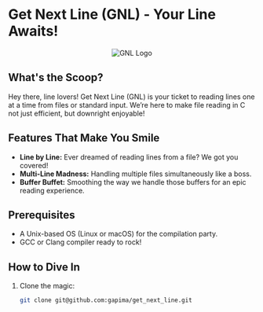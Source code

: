 # Get Next Line (GNL) - Your Line Awaits!

<p align="center">
  <img src="lhttps://private-user-images.githubusercontent.com/115947494/242113519-20a982a3-4d8e-4c6f-aa9b-4eafa6888bd6.png?jwt=eyJhbGciOiJIUzI1NiIsInR5cCI6IkpXVCJ9.eyJpc3MiOiJnaXRodWIuY29tIiwiYXVkIjoicmF3LmdpdGh1YnVzZXJjb250ZW50LmNvbSIsImtleSI6ImtleTEiLCJleHAiOjE3MDM3OTAxMjgsIm5iZiI6MTcwMzc4OTgyOCwicGF0aCI6Ii8xMTU5NDc0OTQvMjQyMTEzNTE5LTIwYTk4MmEzLTRkOGUtNGM2Zi1hYTliLTRlYWZhNjg4OGJkNi5wbmc_WC1BbXotQWxnb3JpdGhtPUFXUzQtSE1BQy1TSEEyNTYmWC1BbXotQ3JlZGVudGlhbD1BS0lBSVdOSllBWDRDU1ZFSDUzQSUyRjIwMjMxMjI4JTJGdXMtZWFzdC0xJTJGczMlMkZhd3M0X3JlcXVlc3QmWC1BbXotRGF0ZT0yMDIzMTIyOFQxODU3MDhaJlgtQW16LUV4cGlyZXM9MzAwJlgtQW16LVNpZ25hdHVyZT1lMGZjNzFiMTlhNzMxOGViNmI3Y2I2OTdiYjFkNDcwMzI5NzRkMzg4ZTkxN2RlMTJlYjQ0ZThkMDllMGVmZDVhJlgtQW16LVNpZ25lZEhlYWRlcnM9aG9zdCZhY3Rvcl9pZD0wJmtleV9pZD0wJnJlcG9faWQ9MCJ9.3aXPYtoukrafeoAFbSpa_Cs1YeYx-EgRDYMtMUN39Jk" alt="GNL Logo">
</p>

## What's the Scoop?
Hey there, line lovers! Get Next Line (GNL) is your ticket to reading lines one at a time from files or standard input. We’re here to make file reading in C not just efficient, but downright enjoyable!

## Features That Make You Smile
- **Line by Line:** Ever dreamed of reading lines from a file? We got you covered!
- **Multi-Line Madness:** Handling multiple files simultaneously like a boss.
- **Buffer Buffet:** Smoothing the way we handle those buffers for an epic reading experience.

## Prerequisites
- A Unix-based OS (Linux or macOS) for the compilation party.
- GCC or Clang compiler ready to rock!

## How to Dive In
1. Clone the magic:
   ```bash
   git clone git@github.com:gapima/get_next_line.git
